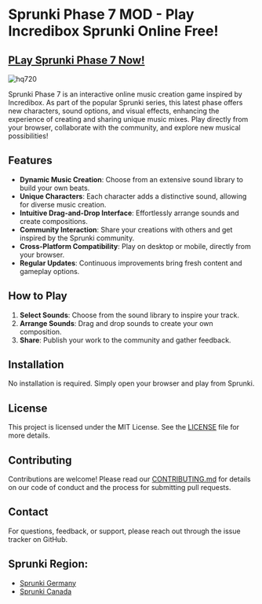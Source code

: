# Sprunki Phase 7 MOD - Play Incredibox Sprunki Online Free!

## [PLay Sprunki Phase 7 Now!](https://modmeme.com/sprunki-phase-7/)

![hq720](https://github.com/user-attachments/assets/65c23236-b79c-445b-bde5-ded9a8ff0dff)

Sprunki Phase 7 is an interactive online music creation game inspired by Incredibox. As part of the popular Sprunki series, this latest phase offers new characters, sound options, and visual effects, enhancing the experience of creating and sharing unique music mixes. Play directly from your browser, collaborate with the community, and explore new musical possibilities!

## Features
- **Dynamic Music Creation**: Choose from an extensive sound library to build your own beats.
- **Unique Characters**: Each character adds a distinctive sound, allowing for diverse music creation.
- **Intuitive Drag-and-Drop Interface**: Effortlessly arrange sounds and create compositions.
- **Community Interaction**: Share your creations with others and get inspired by the Sprunki community.
- **Cross-Platform Compatibility**: Play on desktop or mobile, directly from your browser.
- **Regular Updates**: Continuous improvements bring fresh content and gameplay options.

## How to Play
1. **Select Sounds**: Choose from the sound library to inspire your track.
2. **Arrange Sounds**: Drag and drop sounds to create your own composition.
3. **Share**: Publish your work to the community and gather feedback.

## Installation
No installation is required. Simply open your browser and play from Sprunki.

## License
This project is licensed under the MIT License. See the [LICENSE](LICENSE) file for more details.

## Contributing
Contributions are welcome! Please read our [CONTRIBUTING.md](CONTRIBUTING.md) for details on our code of conduct and the process for submitting pull requests.

## Contact
For questions, feedback, or support, please reach out through the issue tracker on GitHub.
## Sprunki Region:
- [Sprunki Germany](https://github.com/Sprunki-Spiel)
- [Sprunki Canada](https://github.com/Sprunki-Incredibox-Game)

